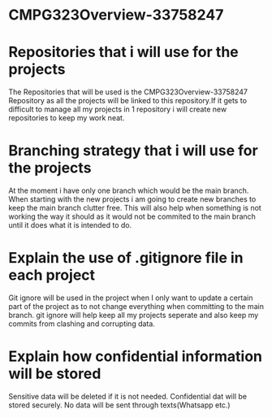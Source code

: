 # CMPG323Overview-33758247

# Repositories that i will use for the projects
The Repositories that will be used is the CMPG323Overview-33758247 Repository as all the projects will be linked to this repository.If it gets to difficult to manage all my projects in 1 repository i will create new repositories to keep my work neat.

# Branching strategy that i will use for the projects
At the moment i have only one branch which would be the main branch. When starting with the new projects i am going to create new branches to keep the main branch clutter free. This will also help when something is not working the way it should as it would not be commited to the main branch until it does what it is intended to do.

# Explain the use of .gitignore file in each project
Git ignore will be used in the project when I only want to update a certain part of the project as to not change everything when committing to the main branch. git ignore will help keep all my projects seperate and also keep my commits from clashing and corrupting data.

# Explain how confidential information will be stored
Sensitive data will be deleted if it is not needed. 
Confidential dat will be stored securely. 
No data will be sent through texts(Whatsapp etc.)